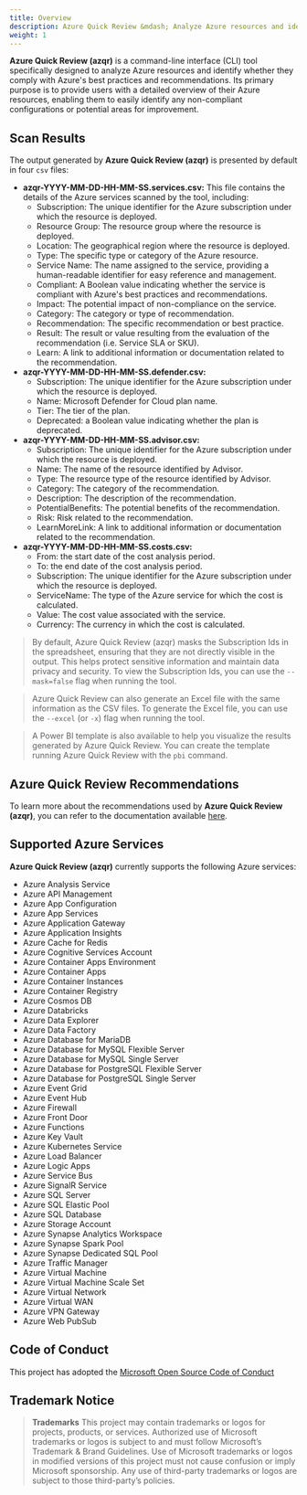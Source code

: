 ```yaml
---
title: Overview
description: Azure Quick Review &mdash; Analyze Azure resources and identify whether they comply with Azure's best practices and recommendations.
weight: 1
---
```


**Azure Quick Review (azqr)** is a command-line interface (CLI) tool specifically designed to analyze Azure resources and identify whether they comply with Azure's best practices and recommendations. Its primary purpose is to provide users with a detailed overview of their Azure resources, enabling them to easily identify any non-compliant configurations or potential areas for improvement.

## Scan Results

The output generated by **Azure Quick Review (azqr)** is presented by default in four `csv` files:

* **azqr-YYYY-MM-DD-HH-MM-SS.services.csv:** This file contains the details of the Azure services scanned by the tool, including:
    * Subscription: The unique identifier for the Azure subscription under which the resource is deployed.
    * Resource Group: The resource group where the resource is deployed.
    * Location: The geographical region where the resource is deployed.
    * Type: The specific type or category of the Azure resource.
    * Service Name: The name assigned to the service, providing a human-readable identifier for easy reference and management.
    * Compliant: A Boolean value indicating whether the service is compliant with Azure's best practices and recommendations.
    * Impact: The potential impact of non-compliance on the service.
    * Category: The category or type of recommendation.
    * Recommendation: The specific recommendation or best practice.
    * Result: The result or value resulting from the evaluation of the recommendation (i.e. Service SLA or SKU). 
    * Learn: A link to additional information or documentation related to the recommendation.
* **azqr-YYYY-MM-DD-HH-MM-SS.defender.csv:**
    * Subscription: The unique identifier for the Azure subscription under which the resource is deployed.
    * Name: Microsoft Defender for Cloud plan name.
    * Tier: The tier of the plan.
    * Deprecated: a Boolean value indicating whether the plan is deprecated.
* **azqr-YYYY-MM-DD-HH-MM-SS.advisor.csv:**
    * Subscription: The unique identifier for the Azure subscription under which the resource is deployed.
    * Name: The name of the resource identified by Advisor.
    * Type: The resource type of the resource identified by Advisor.
    * Category: The category of the recommendation.
    * Description: The description of the recommendation.
    * PotentialBenefits: The potential benefits of the recommendation.
    * Risk: Risk related to the recommendation.
    * LearnMoreLink: A link to additional information or documentation related to the recommendation.
* **azqr-YYYY-MM-DD-HH-MM-SS.costs.csv:**
    * From: the start date of the cost analysis period.
    * To: the end date of the cost analysis period.
    * Subscription: The unique identifier for the Azure subscription under which the resource is deployed.
    * ServiceName: The type of the Azure service for which the cost is calculated.
    * Value: The cost value associated with the service.
    * Currency: The currency in which the cost is calculated.

> By default, Azure Quick Review (azqr) masks the Subscription Ids in the spreadsheet, ensuring that they are not directly visible in the output. This helps protect sensitive information and maintain data privacy and security. To view the Subscription Ids, you can use the `--mask=false` flag when running the tool.

> Azure Quick Review can also generate an Excel file with the same information as the CSV files. To generate the Excel file, you can use the `--excel` (or `-x`) flag when running the tool.

> A Power BI template is also available to help you visualize the results generated by Azure Quick Review. You can create the template running Azure Quick Review with the `pbi` command.

## Azure Quick Review Recommendations

To learn more about the recommendations used by **Azure Quick Review (azqr)**, you can refer to the documentation available [here](https://azure.github.io/azqr/docs/recommendations/).

## Supported Azure Services

**Azure Quick Review (azqr)** currently supports the following Azure services:

* Azure Analysis Service
* Azure API Management
* Azure App Configuration
* Azure App Services
* Azure Application Gateway
* Azure Application Insights
* Azure Cache for Redis
* Azure Cognitive Services Account
* Azure Container Apps Environment
* Azure Container Apps
* Azure Container Instances
* Azure Container Registry
* Azure Cosmos DB
* Azure Databricks
* Azure Data Explorer
* Azure Data Factory
* Azure Database for MariaDB
* Azure Database for MySQL Flexible Server
* Azure Database for MySQL Single Server
* Azure Database for PostgreSQL Flexible Server
* Azure Database for PostgreSQL Single Server
* Azure Event Grid
* Azure Event Hub
* Azure Firewall
* Azure Front Door
* Azure Functions
* Azure Key Vault
* Azure Kubernetes Service
* Azure Load Balancer
* Azure Logic Apps
* Azure Service Bus
* Azure SignalR Service
* Azure SQL Server
* Azure SQL Elastic Pool
* Azure SQL Database
* Azure Storage Account
* Azure Synapse Analytics Workspace
* Azure Synapse Spark Pool
* Azure Synapse Dedicated SQL Pool
* Azure Traffic Manager
* Azure Virtual Machine
* Azure Virtual Machine Scale Set
* Azure Virtual Network
* Azure Virtual WAN
* Azure VPN Gateway
* Azure Web PubSub

## Code of Conduct

This project has adopted the [Microsoft Open Source Code of Conduct](CODE_OF_CONDUCT.md)

## Trademark Notice

> **Trademarks** This project may contain trademarks or logos for projects, products, or services. Authorized use of Microsoft trademarks or logos is subject to and must follow Microsoft’s Trademark & Brand Guidelines. Use of Microsoft trademarks or logos in modified versions of this project must not cause confusion or imply Microsoft sponsorship. Any use of third-party trademarks or logos are subject to those third-party’s policies.
